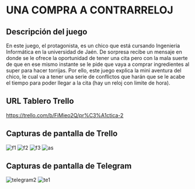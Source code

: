 
# UNA COMPRA A CONTRARRELOJ

## Descripción del juego
En este juego, el protagonista, es un chico que está cursando Ingenieria Informática en la universidad de Jaén.
De sorpresa recibe un mensaje en donde se le ofrece la oportunidad de tener una cita pero con la mala suerte de que en ese
mismo instante se le pide que vaya a comprar ingredientes al super para hacer torrijas.
Por ello, este juego explica la mini aventura del chico, le cual va a tener una serie de conflictos que harán que se le acabe el 
tiempo para poder llegar a la cita (hay un reloj con limite de hora).



## URL Tablero Trello
https://trello.com/b/FiMieo2Q/pr%C3%A1ctica-2




## Capturas de pantalla de Trello
![f1](https://user-images.githubusercontent.com/78795146/111159802-c534e280-8599-11eb-89f0-bc4e2fca6d1d.png)
![f2](https://user-images.githubusercontent.com/78795146/111159806-c6660f80-8599-11eb-99b3-21184156c092.png)
![f3](https://user-images.githubusercontent.com/78795146/111159808-c6660f80-8599-11eb-8b99-b324a06554fb.png)
![as](https://user-images.githubusercontent.com/78795146/111203493-61281380-85c5-11eb-9304-67888e390f50.png)




## Capturas de pantalla de Telegram
![telegram2](https://user-images.githubusercontent.com/78795146/111160260-383e5900-859a-11eb-9788-89c565cce9bb.png)
![te1](https://user-images.githubusercontent.com/78795146/111160263-38d6ef80-859a-11eb-8ac3-37e444cd88b2.png)


